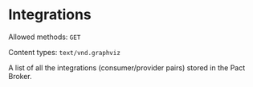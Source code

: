 # Integrations

Allowed methods: `GET`

Content types: `text/vnd.graphviz`

A list of all the integrations (consumer/provider pairs) stored in the Pact Broker.
